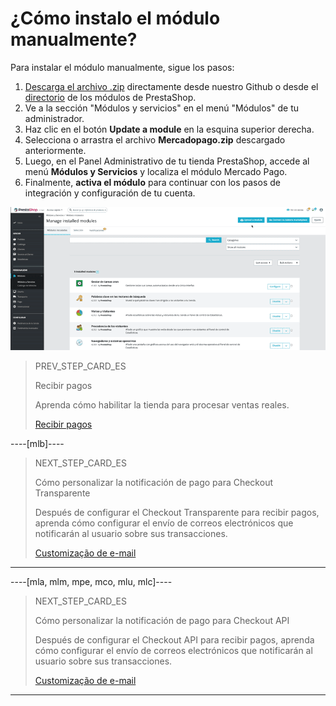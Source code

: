 # ¿Cómo instalo el módulo manualmente?
 
Para instalar el módulo manualmente, sigue los pasos:
 
1. [Descarga el archivo .zip](https://github.com/mercadopago/cart-prestashop-7/releases/latest) directamente desde nuestro Github o desde el [directorio](https://addons.prestashop.com/es/pago-tarjeta-carteras-digitales/23962-mercado-pago.html) de los módulos de PrestaShop.
2. Ve a la sección "Módulos y servicios" en el menú "Módulos" de tu administrador.
3. Haz clic en el botón **Update a module** en la esquina superior derecha.
4. Selecciona o arrastra el archivo **Mercadopago.zip** descargado anteriormente.
5. Luego, en el Panel Administrativo de tu tienda PrestaShop, accede al menú **Módulos y Servicios** y localiza el módulo Mercado Pago.
6. Finalmente, **activa el módulo** para continuar con los pasos de integración y configuración de tu cuenta.

![Activar manualmente el módulo](/images/prestashop/instalacao_manual_es.gif)
 
> PREV_STEP_CARD_ES
>
> Recibir pagos
>
> Aprenda cómo habilitar la tienda para procesar ventas reales.
>
> [Recibir pagos](/developers/es/docs/prestashop/sales-processing/go-to-production)

----[mlb]----
> NEXT_STEP_CARD_ES
>
> Cómo personalizar la notificación de pago para Checkout Transparente
>
> Después de configurar el Checkout Transparente para recibir pagos, aprenda cómo configurar el envío de correos electrónicos que notificarán al usuario sobre sus transacciones.
>
> [Customização de e-mail](/developers/es/docs/prestashop/how-tos/checkout-api/email-customization)
------------

----[mla, mlm, mpe, mco, mlu, mlc]----
> NEXT_STEP_CARD_ES
>
> Cómo personalizar la notificación de pago para Checkout API
>
> Después de configurar el Checkout API para recibir pagos, aprenda cómo configurar el envío de correos electrónicos que notificarán al usuario sobre sus transacciones.
>
> [Customização de e-mail](/developers/es/docs/prestashop/how-tos/checkout-api/email-customization)
------------